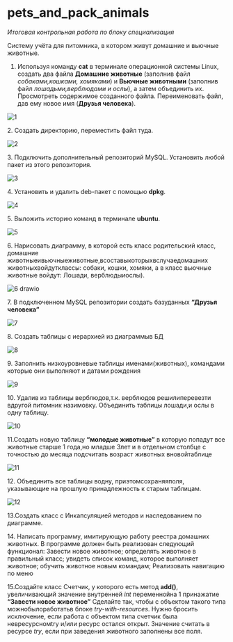 # pets_and_pack_animals
<i>Итоговая контрольная работа по блоку специализация</i> <p>
Систему учёта для питомника, в котором живут домашние и вьючные животные.</p><p></p><p>
 1. Используя команду <b>cat</b> в терминале операционной системы Linux, создать
 два файла <b>Домашние животные</b> (заполнив файл <i>собаками,кошками,
 хомяками</i>) и <b>Вьючные животными</b> (заполнив файл <i>лошадьми,верблюдами и
 ослы</i>), а затем объединить их. Просмотреть содержимое созданного файла.
 Переименовать файл, дав ему новое имя (<b>Друзья человека</b>).</p><p>
 
![1](https://github.com/user-attachments/assets/5dd430d4-77b3-4d5e-aee0-6d088080dd50)
<p> 2. Создать директорию, переместить файл туда.</p><p>
 
![2](https://github.com/user-attachments/assets/619788b1-ec13-4fb9-a139-a3cb076bfbb1)
<p> 3. Подключить дополнительный репозиторий MySQL. Установить любой пакет
 из этого репозитория.</p><p>
 
 ![3](https://github.com/user-attachments/assets/d12dc2dd-796e-4dda-b7d7-92f5fa6148d8)
<p> 4. Установить и удалить deb-пакет с помощью <b>dpkg</b>.</p><p>

 ![4](https://github.com/user-attachments/assets/15c0505e-dbee-4938-adb5-56a2dbd4e767)
<p> 5. Выложить историю команд в терминале <b>ubuntu</b>.</p><p>

 ![5](https://github.com/user-attachments/assets/3673f1a8-b02a-4613-a789-19a76c7b3244)
 <p> 6. Нарисовать диаграмму, в которой есть класс родительский класс, домашние
 животныеивьючныеживотные,всоставыкоторыхвслучаедомашних
 животныхвойдутклассы: собаки, кошки, хомяки, а в класс вьючные животные
 войдут: Лошади, верблюдыиослы).</p><p>

![6 drawio](https://github.com/user-attachments/assets/174251f8-13eb-4a90-86fe-19b47fe554ee)
<p> 7. В подключенном MySQL репозитории создать базуданных <b>“Друзья человека”</b></p><p>
 
 ![7](https://github.com/user-attachments/assets/6afa344a-92ad-4d7a-8900-176aec2a6a55)
<p> 8. Создать таблицы с иерархией из диаграммыв БД</p><p>

 ![8](https://github.com/user-attachments/assets/40fdbb40-e5f7-41d5-86a9-3f154e7e05fd)
<p>  9. Заполнить низкоуровневые таблицы именами(животных), командами
 которые они выполняют и датами рождения</p><p>

![9](https://github.com/user-attachments/assets/ca854680-666a-4cfd-892d-b0e298d48957)
<p> 10. Удалив из таблицы верблюдов,т.к. верблюдов решилиперевезти вдругой
 питомник назимовку. Объединить таблицы лошади,и ослы в одну таблицу.

 ![10](https://github.com/user-attachments/assets/68feaded-570a-4243-a9eb-bb893016fa5f)
<p> 11.Создать новую таблицу <b>“молодые животные”</b> в которую попадут все
 животные старше 1 года,но младше 3лет и в отдельном столбце с точностью
 до месяца подсчитать возраст животных вновойтаблице</p><p>

![11](https://github.com/user-attachments/assets/fe1916ec-d10f-4528-bb31-2a377e4305d5)
<p> 12. Объединить все таблицы водну, приэтомсохраняяполя, указывающие на
 прошлую принадлежность к старым таблицам.</p><p>

![12](https://github.com/user-attachments/assets/04142e83-ead9-4e93-8555-73ae7d37242e)
<p> 13.Создать класс с Инкапсуляцией методов и наследованием по диаграмме.</p><p>
<p> 14. Написать программу, имитирующую работу реестра домашних животных.
 В программе должен быть реализован следующий функционал: Завести новое животное; 
 определять животное в правильный класс; увидеть список команд, которое выполняет животное;
 обучить животное новым командам; Реализовать навигацию по меню</p><p>
<p> 15.Создайте класс Счетчик, у которого есть метод <b>add()</b>, увеличивающий
 значение внутренней <i>int</i> переменнойна 1 принажатие <b>“Завести новое
 животное”</b> Сделайте так, чтобы с объектом такого типа можнобылоработатьв
 блоке <i>try-with-resources</i>. Нужно бросить исключение, если работа с объектом
 типа счетчик была невресурсномtry и/или ресурс остался открыт. Значение
 считать в ресурсе <i>try</i>, если при заведения животного заполнены все поля.</p>

 

